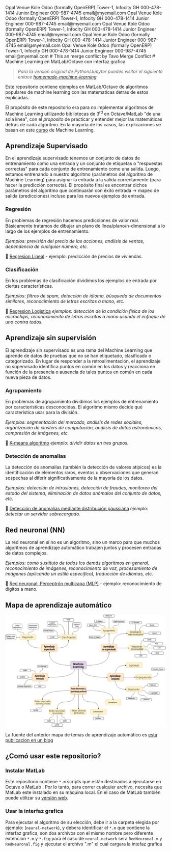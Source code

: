 ﻿<employee>
  <emp_info id="1">
    <name>
      <first_name>Opal</first_name>
      <middle_name>Venue</middle_name>
      <last_name>Kole</last_name>
    </name>
    <contact_info>
      <company_info>
        <comp_name>Odoo (formally OpenERP)</comp_name>
        <comp_location>
          <street>Tower-1, Infocity</street>
          <city>GH</city>
          <phone>000-478-1414</phone>
        </comp_location>
        <designation>Junior Engineer</designation>
      </company_info>
    <phone>000-987-4745</phone>
    <email>email@myemail.com</email>
    </contact_info>
  </emp_info>
</employee><employee>
  <emp_info id="1">
    <name>
      <first_name>Opal</first_name>
      <middle_name>Venue</middle_name>
      <last_name>Kole</last_name>
    </name>
    <contact_info>
      <company_info>
        <comp_name>Odoo (formally OpenERP)</comp_name>
        <comp_location>
          <street>Tower-1, Infocity</street>
          <city>GH</city>
          <phone>000-478-1414</phone>
        </comp_location>
        <designation>Junior Engineer</designation>
      </company_info>
    <phone>000-987-4745</phone>
    <email>email@myemail.com</email>
    </contact_info>
  </emp_info>
</employee><employee>
  <emp_info id="1">
    <name>
      <first_name>Opal</first_name>
      <middle_name>Venue</middle_name>
      <last_name>Kole</last_name>
    </name>
    <contact_info>
      <company_info>
        <comp_name>Odoo (formally OpenERP)</comp_name>
        <comp_location>
          <street>Tower-1, Infocity</street>
          <city>GH</city>
          <phone>000-478-1414</phone>
        </comp_location>
        <designation>Junior Engineer</designation>
      </company_info>
    <phone>000-987-4745</phone>
    <email>email@myemail.com</email>
    </contact_info>
  </emp_info>
</employee><employee>
  <emp_info id="1">
    <name>
      <first_name>Opal</first_name>
      <middle_name>Venue</middle_name>
      <last_name>Kole</last_name>
    </name>
    <contact_info>
      <company_info>
        <comp_name>Odoo (formally OpenERP)</comp_name>
        <comp_location>
          <street>Tower-1, Infocity</street>
          <city>GH</city>
          <phone>000-478-1414</phone>
        </comp_location>
        <designation>Junior Engineer</designation>
      </company_info>
    <phone>000-987-4745</phone>
    <email>email@myemail.com</email>
    </contact_info>
  </emp_info>
</employee><employee>
  <emp_info id="1">
    <name>
      <first_name>Opal</first_name>
      <middle_name>Venue</middle_name>
      <last_name>Kole</last_name>
    </name>
    <contact_info>
      <company_info>
        <comp_name>Odoo (formally OpenERP)</comp_name>
        <comp_location>
          <street>Tower-1, Infocity</street>
          <city>GH</city>
          <phone>000-478-1414</phone>
        </comp_location>
        <designation>Junior Engineer</designation>
      </company_info>
    <phone>000-987-4745</phone>
    <email>email@myemail.com</email>
    </contact_info>
  </emp_info>
</employee>#  This an merge conflict by Tavo Merge Conflict
# Machine Learning en MatLab/Octave con interfaz grafica

> _Para la version original de Python/Jupyter puedes visitar el siguiente enlace [homemade-machine-learning](https://github.com/trekhleb/homemade-machine-learning)._

Este repositorio contiene ejemplos en MatLab/Octave de algoritmos populares de machine learning con las matematicas detras de estos explicadas.

El propósito de este repositorio era para _no_ implementar algoritmos de Machine Learning utilizando bibliotecas de 3<sup>rd</sup> en Octave/MatLab "de una sola línea", con el _proposito_ de practicar y entender mejor las matemáticas detrás de cada algoritmo. En la mayoría de los casos, las explicaciones se basan en este [curso](https://www.coursera.org/learn/machine-learning) de Machine Learning.


## Aprendizaje Supervisado 

En el aprendizaje supervisado tenemos un conjunto de datos de entrenamiento como una entrada y un conjunto de etiquetas o "respuestas correctas" para cada conjunto de entrenamiento como una salida. Luego, estamos entrenando a nuestro algoritmo (parámetros del algoritmo de Machine Learning) para asignar la entrada a la salida correctamente (para hacer la predicción correcta). El propósito final es encontrar dichos parámetros del algoritmo que continuarán con éxito entrada → mapeo de salida (predicciones) incluso para los nuevos ejemplos de entrada.

### Regresión

En problemas de regresión hacemos predicciones de valor real. Básicamente tratamos de dibujar un plano de línea/plano/n-dimensional a lo largo de los ejemplos de entrenamiento.

_Ejemplos: previsión del precio de las acciones, análisis de ventas, dependencia de cualquier número, etc._

🤖 [Regresion Lineal](./linear-regression) - ejemplo: predicción de precios de viviendas.

### Clasificación

En los problemas de clasificación dividimos los ejemplos de entrada por ciertas características.

_Ejemplos: filtros de spam, detección de idioma, búsqueda de documentos similares, reconocimiento de letras escritas a mano, etc._


🤖 [Regresion Logistica](./logistic-regression) _ejemplos: detección de la condición física de los microchips, reconocimiento de letras escritas a mano usando el enfoque de uno contra todos._

## Aprendizaje sin supervisión

El aprendizaje sin supervisado es una rama del Machine Learning que aprende de datos de pruebas que no se han etiquetado, clasificado o categorizado. En lugar de responder a la retroalimentación, el aprendizaje no supervisado identifica puntos en común en los datos y reacciona en función de la presencia o ausencia de tales puntos en común en cada nueva pieza de datos.

### Agrupamiento

En problemas de agrupamiento dividimos los ejemplos de entrenamiento por características desconocidas. El algoritmo mismo decide qué característica usar para la división.

_Ejemplos: segmentación del mercado, análisis de redes sociales, organización de clusters de computación, análisis de datos astronómicos, compresión de imágenes, etc._

🤖 [K-means algoritmo](./k-means) _ejemplo: dividir datos en tres grupos._

### Detección de anomalías

La detección de anomalías (también la detección de valores atípicos) es la identificación de elementos raros, eventos u observaciones que generan sospechas al diferir significativamente de la mayoría de los datos.

_Ejemplos: detección de intrusiones, detección de fraudes, monitoreo del estado del sistema, eliminación de datos anómalos del conjunto de datos, etc._

🤖 [Detección de anomalías mediante distribución gaussiana](./anomaly-detection) _ejemplo: detectar un servidor sobrecargado._

## Red neuronal (NN)

La red neuronal en sí no es un algoritmo, sino un marco para que muchos algoritmos de aprendizaje automático trabajen juntos y procesen entradas de datos complejos.

_Ejemplos: como sustituto de todos los demás algoritmos en general, reconocimiento de imágenes, reconocimiento de voz, procesamiento de imágenes (aplicando un estilo específico), traducción de idiomas, etc._


🤖 [Red neuronal: Perceptrón multicapa (MLP)](./neural-network) - ejemplo: reconocimiento de dígitos a mano.

## Mapa de aprendizaje automático

![Machine Learning Map](./images/machine-learning-map.png)

La fuente del anterior mapa de temas de aprendizaje automático es [esta publicacion en un blog](https://vas3k.ru/blog/machine_learning/)


## ¿Comó usar este repositorio? 

### Instalar MatLab

Este repositorio contiene `*.m` scripts que están destinados a ejecutarse en Octave o MatLab . Por lo tanto, para correr cualquier archivo, necesita que MatLab este instalado en su máquina local. En el caso de MatLab también puede utilizar su [versión web](https://matlab.mathworks.com/).

### Usar la interfaz grafica 

Para ejecutar el algoritmo de su elección, debe ir a la carpeta elegida por ejemplo: (`neural-network`), y debera identificar el `*.m` que contiene la interfaz grafica, son dos archivos con el mismo nombre pero diferente extención `*.m` y `*.fig` para el caso de `neural-network` sera `RedNeuronal.m` y `RedNeuronal.fig` y ejecutar el archivo ".m" el cual cargara la intefaz grafica 
